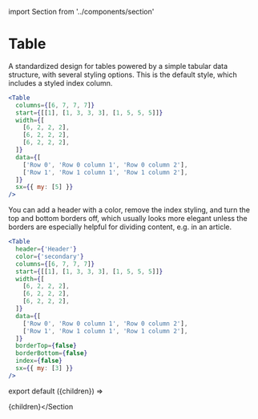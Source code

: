 import Section from '../components/section'

# Table

A standardized design for tables powered by a simple tabular data structure, with several styling options. This is the default style, which includes a styled index column.

```jsx live
<Table
  columns={[6, 7, 7, 7]}
  start={[[1], [1, 3, 3, 3], [1, 5, 5, 5]]}
  width={[
    [6, 2, 2, 2],
    [6, 2, 2, 2],
    [6, 2, 2, 2],
  ]}
  data={[
    ['Row 0', 'Row 0 column 1', 'Row 0 column 2'],
    ['Row 1', 'Row 1 column 1', 'Row 1 column 2'],
  ]}
  sx={{ my: [5] }}
/>
```

You can add a header with a color, remove the index styling, and turn the top and bottom borders off, which usually looks more elegant unless the borders are especially helpful for dividing content, e.g. in an article.

```jsx live
<Table
  header={'Header'}
  color={'secondary'}
  columns={[6, 7, 7, 7]}
  start={[[1], [1, 3, 3, 3], [1, 5, 5, 5]]}
  width={[
    [6, 2, 2, 2],
    [6, 2, 2, 2],
    [6, 2, 2, 2],
  ]}
  data={[
    ['Row 0', 'Row 0 column 1', 'Row 0 column 2'],
    ['Row 1', 'Row 1 column 1', 'Row 1 column 2'],
  ]}
  borderTop={false}
  borderBottom={false}
  index={false}
  sx={{ my: [3] }}
/>
```

export default ({children}) => <Section name='table'>{children}</Section

>
